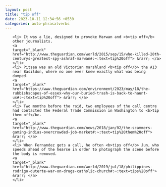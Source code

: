 ```yaml
---
layout: post
title: "tip off"
date: 2023-10-11 12:34:56 +0530
categories: auto-phrasalverbs
---
```

<ol>

    <li> It was a lie, designed to provoke Marwan and <b>tip off</b> other journalists.
    <a 
    target="_blank" 
    href="http://www.theguardian.com/world/2015/sep/15/who-killed-20th-centurys-greatest-spy-ashraf-marwan#:~:text=tip%20off"> &rarr; </a>
    </li>
    <li> Pitsea was an old Victorian marshland <b>tip off</b> the A13 near Basildon, where no one ever knew exactly what was being dumped.
    <a 
    target="_blank" 
    href="https://www.theguardian.com/environment/2023/may/18/the-rubbishscapes-of-essex-why-our-buried-trash-is-back-to-haunt-us#:~:text=tip%20off"> &rarr; </a>
    </li>
    <li> Two months before the raid, two employees of the call centre had contacted the Federal Trade Commission in Washington to <b>tip them off</b>.
    <a 
    target="_blank" 
    href="http://www.theguardian.com/news/2018/jan/02/the-scammers-gaming-indias-overcrowded-job-market#:~:text=tip%20them%20off"> &rarr; </a>
    </li>
    <li> When Fernandez gets a call, he often <b>tips off</b> Jun, who speeds ahead of the hearse in order to photograph the scene before the body is removed.
    <a 
    target="_blank" 
    href="http://www.theguardian.com/world/2019/jul/18/philippines-rodrigo-duterte-war-on-drugs-catholic-church#:~:text=tips%20off"> &rarr; </a>
    </li>